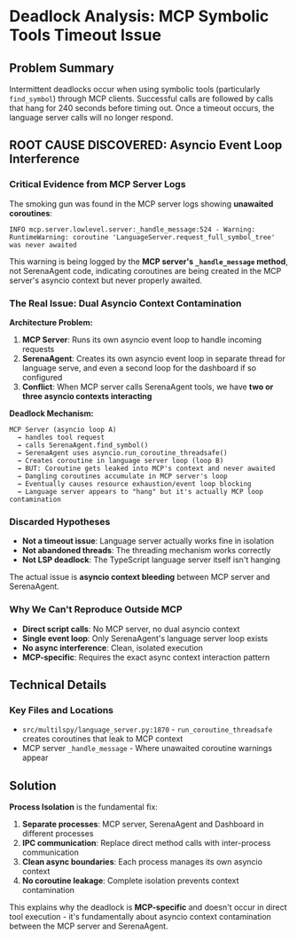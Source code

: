 # Deadlock Analysis: MCP Symbolic Tools Timeout Issue

## Problem Summary
Intermittent deadlocks occur when using symbolic tools (particularly `find_symbol`) through MCP clients. Successful calls are followed by calls that hang for 240 seconds before timing out. Once a timeout occurs, the language server calls will no longer respond.

## ROOT CAUSE DISCOVERED: Asyncio Event Loop Interference

### Critical Evidence from MCP Server Logs
The smoking gun was found in the MCP server logs showing **unawaited coroutines**:

```
INFO mcp.server.lowlevel.server:_handle_message:524 - Warning: RuntimeWarning: coroutine 'LanguageServer.request_full_symbol_tree' was never awaited
```

This warning is being logged by the **MCP server's `_handle_message` method**, not SerenaAgent code, indicating coroutines are being created in the MCP server's asyncio context but never properly awaited.

### The Real Issue: Dual Asyncio Context Contamination

**Architecture Problem:**
1. **MCP Server**: Runs its own asyncio event loop to handle incoming requests
2. **SerenaAgent**: Creates its own asyncio event loop in separate thread for language serve, and even a second loop for the dashboard if so configured
3. **Conflict**: When MCP server calls SerenaAgent tools, we have **two or three asyncio contexts interacting**

**Deadlock Mechanism:**
```
MCP Server (asyncio loop A) 
  → handles tool request 
  → calls SerenaAgent.find_symbol()
  → SerenaAgent uses asyncio.run_coroutine_threadsafe()
  → Creates coroutine in language server loop (loop B)
  → BUT: Coroutine gets leaked into MCP's context and never awaited
  → Dangling coroutines accumulate in MCP server's loop
  → Eventually causes resource exhaustion/event loop blocking
  → Language server appears to "hang" but it's actually MCP loop contamination
```

### Discarded Hypotheses
- **Not a timeout issue**: Language server actually works fine in isolation
- **Not abandoned threads**: The threading mechanism works correctly
- **Not LSP deadlock**: The TypeScript language server itself isn't hanging

The actual issue is **asyncio context bleeding** between MCP server and SerenaAgent.

### Why We Can't Reproduce Outside MCP
- **Direct script calls**: No MCP server, no dual asyncio context
- **Single event loop**: Only SerenaAgent's language server loop exists  
- **No async interference**: Clean, isolated execution
- **MCP-specific**: Requires the exact async context interaction pattern

## Technical Details

### Key Files and Locations
- `src/multilspy/language_server.py:1870` - `run_coroutine_threadsafe` creates coroutines that leak to MCP context
- MCP server `_handle_message` - Where unawaited coroutine warnings appear

## Solution
**Process Isolation** is the fundamental fix:
1. **Separate processes**: MCP server, SerenaAgent and Dashboard in different processes
2. **IPC communication**: Replace direct method calls with inter-process communication
3. **Clean async boundaries**: Each process manages its own asyncio context
4. **No coroutine leakage**: Complete isolation prevents context contamination

This explains why the deadlock is **MCP-specific** and doesn't occur in direct tool execution - it's fundamentally about asyncio context contamination between the MCP server and SerenaAgent.
